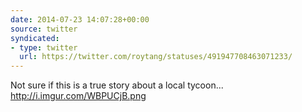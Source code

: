 ```yaml
---
date: 2014-07-23 14:07:28+00:00
source: twitter
syndicated:
- type: twitter
  url: https://twitter.com/roytang/statuses/491947708463071233/
---
```


Not sure if this is a true story about a local tycoon... http://i.imgur.com/WBPUCjB.png